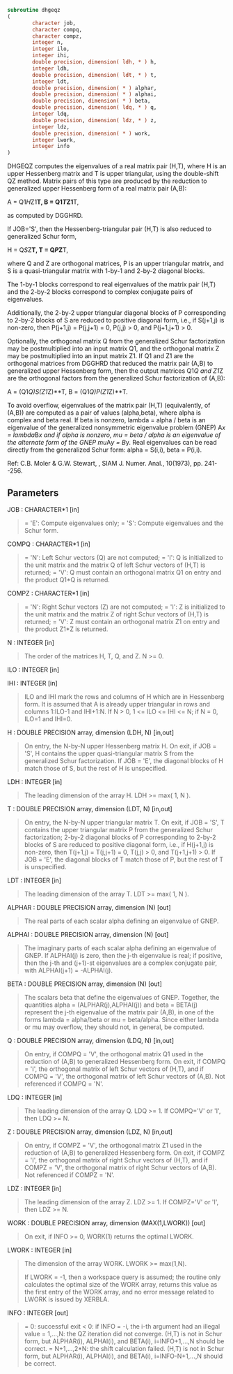 ```fortran
subroutine dhgeqz
(
        character job,
        character compq,
        character compz,
        integer n,
        integer ilo,
        integer ihi,
        double precision, dimension( ldh, * ) h,
        integer ldh,
        double precision, dimension( ldt, * ) t,
        integer ldt,
        double precision, dimension( * ) alphar,
        double precision, dimension( * ) alphai,
        double precision, dimension( * ) beta,
        double precision, dimension( ldq, * ) q,
        integer ldq,
        double precision, dimension( ldz, * ) z,
        integer ldz,
        double precision, dimension( * ) work,
        integer lwork,
        integer info
)
```

DHGEQZ computes the eigenvalues of a real matrix pair (H,T),
where H is an upper Hessenberg matrix and T is upper triangular,
using the double-shift QZ method.
Matrix pairs of this type are produced by the reduction to
generalized upper Hessenberg form of a real matrix pair (A,B):

A = Q1*H*Z1**T,  B = Q1*T*Z1**T,

as computed by DGGHRD.

If JOB='S', then the Hessenberg-triangular pair (H,T) is
also reduced to generalized Schur form,

H = Q*S*Z**T,  T = Q*P*Z**T,

where Q and Z are orthogonal matrices, P is an upper triangular
matrix, and S is a quasi-triangular matrix with 1-by-1 and 2-by-2
diagonal blocks.

The 1-by-1 blocks correspond to real eigenvalues of the matrix pair
(H,T) and the 2-by-2 blocks correspond to complex conjugate pairs of
eigenvalues.

Additionally, the 2-by-2 upper triangular diagonal blocks of P
corresponding to 2-by-2 blocks of S are reduced to positive diagonal
form, i.e., if S(j+1,j) is non-zero, then P(j+1,j) = P(j,j+1) = 0,
P(j,j) > 0, and P(j+1,j+1) > 0.

Optionally, the orthogonal matrix Q from the generalized Schur
factorization may be postmultiplied into an input matrix Q1, and the
orthogonal matrix Z may be postmultiplied into an input matrix Z1.
If Q1 and Z1 are the orthogonal matrices from DGGHRD that reduced
the matrix pair (A,B) to generalized upper Hessenberg form, then the
output matrices Q1*Q and Z1*Z are the orthogonal factors from the
generalized Schur factorization of (A,B):

A = (Q1*Q)*S*(Z1*Z)**T,  B = (Q1*Q)*P*(Z1*Z)**T.

To avoid overflow, eigenvalues of the matrix pair (H,T) (equivalently,
of (A,B)) are computed as a pair of values (alpha,beta), where alpha is
complex and beta real.
If beta is nonzero, lambda = alpha / beta is an eigenvalue of the
generalized nonsymmetric eigenvalue problem (GNEP)
A*x = lambda*B*x
and if alpha is nonzero, mu = beta / alpha is an eigenvalue of the
alternate form of the GNEP
mu*A*y = B*y.
Real eigenvalues can be read directly from the generalized Schur
form:
alpha = S(i,i), beta = P(i,i).

Ref: C.B. Moler & G.W. Stewart, , SIAM J. Numer. Anal., 10(1973),
pp. 241--256.

## Parameters
JOB : CHARACTER*1 [in]
> = 'E': Compute eigenvalues only;
> = 'S': Compute eigenvalues and the Schur form.

COMPQ : CHARACTER*1 [in]
> = 'N': Left Schur vectors (Q) are not computed;
> = 'I': Q is initialized to the unit matrix and the matrix Q
> of left Schur vectors of (H,T) is returned;
> = 'V': Q must contain an orthogonal matrix Q1 on entry and
> the product Q1*Q is returned.

COMPZ : CHARACTER*1 [in]
> = 'N': Right Schur vectors (Z) are not computed;
> = 'I': Z is initialized to the unit matrix and the matrix Z
> of right Schur vectors of (H,T) is returned;
> = 'V': Z must contain an orthogonal matrix Z1 on entry and
> the product Z1*Z is returned.

N : INTEGER [in]
> The order of the matrices H, T, Q, and Z.  N >= 0.

ILO : INTEGER [in]

IHI : INTEGER [in]
> ILO and IHI mark the rows and columns of H which are in
> Hessenberg form.  It is assumed that A is already upper
> triangular in rows and columns 1:ILO-1 and IHI+1:N.
> If N > 0, 1 <= ILO <= IHI <= N; if N = 0, ILO=1 and IHI=0.

H : DOUBLE PRECISION array, dimension (LDH, N) [in,out]
> On entry, the N-by-N upper Hessenberg matrix H.
> On exit, if JOB = 'S', H contains the upper quasi-triangular
> matrix S from the generalized Schur factorization.
> If JOB = 'E', the diagonal blocks of H match those of S, but
> the rest of H is unspecified.

LDH : INTEGER [in]
> The leading dimension of the array H.  LDH >= max( 1, N ).

T : DOUBLE PRECISION array, dimension (LDT, N) [in,out]
> On entry, the N-by-N upper triangular matrix T.
> On exit, if JOB = 'S', T contains the upper triangular
> matrix P from the generalized Schur factorization;
> 2-by-2 diagonal blocks of P corresponding to 2-by-2 blocks of S
> are reduced to positive diagonal form, i.e., if H(j+1,j) is
> non-zero, then T(j+1,j) = T(j,j+1) = 0, T(j,j) > 0, and
> T(j+1,j+1) > 0.
> If JOB = 'E', the diagonal blocks of T match those of P, but
> the rest of T is unspecified.

LDT : INTEGER [in]
> The leading dimension of the array T.  LDT >= max( 1, N ).

ALPHAR : DOUBLE PRECISION array, dimension (N) [out]
> The real parts of each scalar alpha defining an eigenvalue
> of GNEP.

ALPHAI : DOUBLE PRECISION array, dimension (N) [out]
> The imaginary parts of each scalar alpha defining an
> eigenvalue of GNEP.
> If ALPHAI(j) is zero, then the j-th eigenvalue is real; if
> positive, then the j-th and (j+1)-st eigenvalues are a
> complex conjugate pair, with ALPHAI(j+1) = -ALPHAI(j).

BETA : DOUBLE PRECISION array, dimension (N) [out]
> The scalars beta that define the eigenvalues of GNEP.
> Together, the quantities alpha = (ALPHAR(j),ALPHAI(j)) and
> beta = BETA(j) represent the j-th eigenvalue of the matrix
> pair (A,B), in one of the forms lambda = alpha/beta or
> mu = beta/alpha.  Since either lambda or mu may overflow,
> they should not, in general, be computed.

Q : DOUBLE PRECISION array, dimension (LDQ, N) [in,out]
> On entry, if COMPQ = 'V', the orthogonal matrix Q1 used in
> the reduction of (A,B) to generalized Hessenberg form.
> On exit, if COMPQ = 'I', the orthogonal matrix of left Schur
> vectors of (H,T), and if COMPQ = 'V', the orthogonal matrix
> of left Schur vectors of (A,B).
> Not referenced if COMPQ = 'N'.

LDQ : INTEGER [in]
> The leading dimension of the array Q.  LDQ >= 1.
> If COMPQ='V' or 'I', then LDQ >= N.

Z : DOUBLE PRECISION array, dimension (LDZ, N) [in,out]
> On entry, if COMPZ = 'V', the orthogonal matrix Z1 used in
> the reduction of (A,B) to generalized Hessenberg form.
> On exit, if COMPZ = 'I', the orthogonal matrix of
> right Schur vectors of (H,T), and if COMPZ = 'V', the
> orthogonal matrix of right Schur vectors of (A,B).
> Not referenced if COMPZ = 'N'.

LDZ : INTEGER [in]
> The leading dimension of the array Z.  LDZ >= 1.
> If COMPZ='V' or 'I', then LDZ >= N.

WORK : DOUBLE PRECISION array, dimension (MAX(1,LWORK)) [out]
> On exit, if INFO >= 0, WORK(1) returns the optimal LWORK.

LWORK : INTEGER [in]
> The dimension of the array WORK.  LWORK >= max(1,N).
> 
> If LWORK = -1, then a workspace query is assumed; the routine
> only calculates the optimal size of the WORK array, returns
> this value as the first entry of the WORK array, and no error
> message related to LWORK is issued by XERBLA.

INFO : INTEGER [out]
> = 0: successful exit
> < 0: if INFO = -i, the i-th argument had an illegal value
> = 1,...,N: the QZ iteration did not converge.  (H,T) is not
> in Schur form, but ALPHAR(i), ALPHAI(i), and
> BETA(i), i=INFO+1,...,N should be correct.
> = N+1,...,2*N: the shift calculation failed.  (H,T) is not
> in Schur form, but ALPHAR(i), ALPHAI(i), and
> BETA(i), i=INFO-N+1,...,N should be correct.
